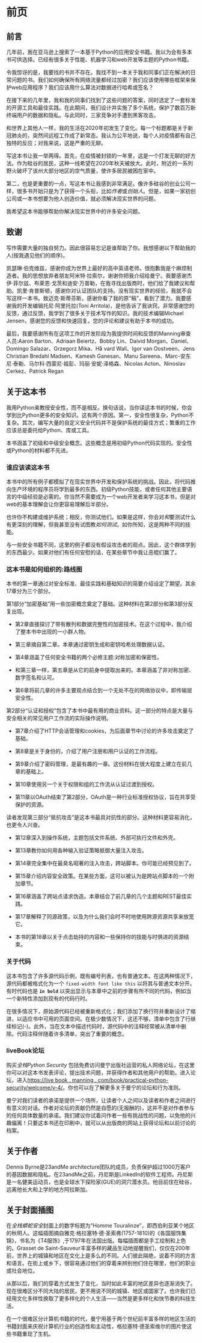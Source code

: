 # 前页

## 前言

几年前，我在亚马逊上搜索了一本基于Python的应用安全书籍。我以为会有多本书可供选择。已经有很多关于性能、机器学习和web开发等主题的Python书籍。

令我惊讶的是，我要找的书并不存在。我找不到一本关于我和同事们正在解决的日常问题的书。我们如何确保所有网络流量都经过加密？我们应该使用哪些框架来保护web应用程序？我们应该用什么算法对数据进行哈希或签名？

在接下来的几年里，我和我的同事们找到了这些问题的答案，同时选定了一套标准的开源工具和最佳实践。在此期间，我们设计并实施了多个系统，保护了数百万新终端用户的数据和隐私。与此同时，三家竞争对手遭到黑客攻击。

和世界上其他人一样，我的生活在2020年初发生了变化。每一个标题都是关于新冠肺炎的，突然间远程工作成了新常态。我认为公平地说，每个人对疫情都有自己独特的反应；对我来说，这是严重的无聊。

写这本书让我一举两得。首先，在疫情被封锁的一年里，这是一个打发无聊的好方法。作为硅谷的居民，这种一线希望在2020年秋天被放大。此时，附近的一系列野火破坏了该州大部分地区的空气质量，使许多居民被困在家中。

第二，也是更重要的一点，写这本书让我感到非常满足。像许多硅谷的创业公司一样，很多书开始只是为了获得一个头衔，比如*作者*或*创始人*。但是，如果一家初创公司或一本书想要为他人创造价值，就必须解决现实世界的问题。

我希望这本书能够帮助你解决现实世界中的许多安全问题。

## 致谢

写作需要大量的独自努力。因此很容易忘记是谁帮助了你。我想感谢以下帮助我的人(按我遇见他们的顺序)。

凯瑟琳·伯克维兹，感谢你成为世界上最好的高中英语老师。很抱歉我是个麻烦制造者。我的思想放弃者朋友阿米特·拉索尔，谢谢你把我介绍给曼宁。我要感谢杰伊·菲尔兹、布莱恩·戈茨和迪安·万普勒，在我寻找出版商时，他们给了我建议和帮助。凯里·肯普斯顿，感谢你对认证团队的支持。没有现实世界的经验，我就不会写这样一本书。致迈克·斯蒂芬斯，感谢你看了我的原“稿”，看到了潜力。我要感谢我的开发编辑托尼·阿里托拉(Toni Arritola)，是他告诉了我诀窍。非常感谢您的反馈，通过反馈，我学到了很多关于技术写作的知识。我的技术编辑Michael Jensen，感谢您的反馈和快速回复。您的评论和建议有助于本书的成功。

最后，我要感谢所有在这项工作的开发阶段为我提供时间和反馈的Manning审查人员:Aaron Barton、Adriaan Beiertz、Bobby Lin、Daivid Morgan、Daniel、Domingo Salazar、Grzegorz Mika、Hå vard Wall、Igor van Oostveen、Jens Christian Bredahl Madsen、Kamesh Ganesan、Manu Sareena、Marc-安东尼·泰勒、马尔科·西蒙尼·祖彭、玛丽·安妮·泽格森、Nicolas Acton、Ninoslav Cerkez、Patrick Regan

## 关于这本书

我用Python来教授安全性，而不是相反。换句话说，当你读这本书的时候，你会学到比Python更多的安全知识。这有两个原因。第一，安全性很复杂，Python不复杂。其次，编写大量的自定义安全代码并不是保护系统的最佳方式；繁重的工作应该总是委托给Python、库或工具。

本书涵盖了初级和中级安全概念。这些概念是用初级Python代码实现的。安全性或Python的材料都不先进。

### 谁应该读这本书

本书中的所有例子都模拟了在现实世界中开发和保护系统的挑战。因此，将代码推向生产环境的程序员将学到最多的东西。初级Python技能，或者任何其他主要语言的中级经验是必需的。你当然不需要成为一个web开发者来学习这本书，但是对web的基本理解会让你更容易理解后半部分。

也许你不构建或维护系统；相反，你测试他们。如果是这样，你会对*和*要测试什么有更深刻的理解，但我甚至没有试图教*如何测试*。如你所知，这是两种不同的技能。

与一些安全书籍不同，这里的例子都没有假设攻击者的观点。因此，这个群体学到的东西最少。如果对他们有任何安慰的话，在某些章节中我让恶棍们赢了。

### 这本书是如何组织的:路线图

本书的第一章通过对安全标准、最佳实践和基础知识的简要介绍设定了期望。其余17章分为三个部分。

第1部分“加密基础”用一些加密概念奠定了基础。这种材料在第2部分和第3部分反复出现。

*   第2章直接探讨了带有散列和数据完整性的加密技术。在这个过程中，我介绍了整本书中出现的一小群人物。

*   第三章摘自第二章。本章通过密钥生成和密钥哈希处理数据认证。

*   第4章涵盖了任何安全书籍的两个必修主题:对称加密和保密性。

*   和第三章一样，第五章是从它的前身中提取出来的。本章涵盖了非对称加密、数字签名和认可。

*   第6章将前几章的许多主要观点结合到一个无处不在的网络协议中，即传输层安全性。

第2部分“认证和授权”包含了本书中最有用的商业资料。这一部分的特点是大量与安全相关的常见用户工作流的实际操作说明。

*   第7章介绍了HTTP会话管理和cookies，为后面章节中讨论的许多攻击奠定了基础。

*   第8章是关于身份的，介绍了用户注册和用户认证的工作流程。

*   第9章介绍了密码管理，是最有趣的一章。这份材料在很大程度上建立在前几章的基础上。

*   第10章使用另一个关于权限和组的工作流从认证过渡到授权。

*   第11章以OAuth结束了第2部分，OAuth是一种行业标准授权协议，旨在共享受保护的资源。

读者发现第三部分“抵抗攻击”是这本书最具对抗性的部分。这种材料更容易消化，也更令人兴奋。

*   第12章深入到操作系统，主题包括文件系统、外部可执行文件和外壳。

*   第13章教你如何用各种输入验证策略抵御大量注入攻击。

*   第14章完全集中在最臭名昭著的注入攻击，跨站脚本。你可能已经预见到了。

*   第15章介绍内容安全政策。在某些方面，这可以被认为是跨站点脚本的一个附加章节。

*   第16章涵盖了跨站点请求伪造。本章结合了前几章的几个主题和REST最佳实践。

*   第17章解释了同源政策，以及为什么我们会时不时地使用跨源资源共享来放宽它。

*   本书的第18章以关于点击劫持的内容和一些保持你的技能与时俱进的资源结束。

### 关于代码

这本书包含了许多源代码示例，既有编号列表，也有普通文本。在这两种情况下，源代码都被格式化为一个 `fixed-width font like this` 以将其与普通文本分开。有时代码也是 **`in bold`** 以突出显示与本章中之前的步骤有所不同的代码，例如当一个新特性添加到现有的代码行时。

在很多情况下，原始源代码已经被重新格式化；我们添加了换行符并重新设计了缩进，以适应书中可用的页面空间。在极少数情况下，这还不够，清单中包含了行继续标记(-)。此外，当在文本中描述代码时，源代码中的注释经常被从清单中删除。代码注释伴随着许多清单，突出了重要的概念。

### liveBook论坛

购买*全栈Python Security* 包括免费访问曼宁出版社运营的私人网络论坛，在这里你可以对这本书发表评论，提出技术问题，并获得作者和其他用户的帮助。进入论坛，进入[https://live book . manning . com/book/practical-python-security/welcome/v-4/](https://livebook.manning.com/book/practical-python-security/welcome/v-4/)。你也可以在了解更多关于曼宁的论坛和行为准则。

曼宁对我们读者的承诺是提供一个场所，让读者个人之间以及读者和作者之间进行有意义的对话。作者对论坛的贡献仍然是自愿的(无报酬的)，这并不是对作者参与的任何具体数量的承诺。我们建议你试着问作者一些有挑战性的问题，以免他的兴趣偏离！只要这本书还在印刷中，就可以从出版商的网站上获得论坛和以前讨论的档案。

## 关于作者

Dennis Byrne是23andMe architecture团队的成员，负责保护超过1000万客户的基因数据和隐私。在23andMe之前，丹尼斯是LinkedIn的软件工程师。丹尼斯是一名健美运动员，也是全球水下探险家(GUE)的洞穴潜水员。他目前住在硅谷，远离他长大和上学的地方阿拉斯加。

## 关于封面插图

在*全栈蟒蛇安全*封面上的数字标题为“Homme Touralinze”，即西伯利亚某个地区的秋明人。这幅插图摘自雅克·格拉塞特·德·圣索弗(1757-1810)的《各国服饰集锦》，书名为《T4服饰》,于1797年在法国出版。每幅插图都是手工绘制和上色的。Grasset de Saint-Sauveur丰富多样的藏品生动地提醒我们，仅仅在200年前，世界上的城镇和地区在文化上是多么的不同。人们彼此隔绝，说着不同的方言和语言。在街上或乡下，很容易通过他们的穿着来辨别他们住在哪里，他们的职业或社会地位。

从那以后，我们的穿着方式发生了变化，当时如此丰富的地区差异也逐渐消失了。现在很难区分不同大陆的居民，更不用说不同的城镇、地区或国家了。也许我们已经用文化多样性换取了更多样化的个人生活——当然是更多样化和快节奏的科技生活。

在一个很难区分计算机书籍的时代，曼宁用基于两个世纪前丰富多样的地区生活的书籍封面来庆祝计算机行业的创造性和主动性，格拉塞特·德圣索维尔的图片使这些书籍重现了生机。